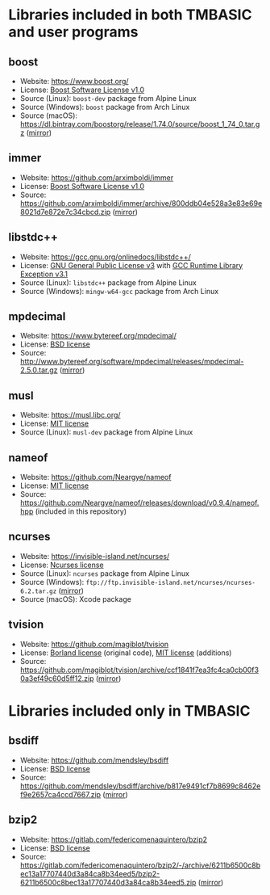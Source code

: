 # Libraries included in both TMBASIC and user programs

## boost
- Website: https://www.boost.org/
- License: [Boost Software License v1.0](https://github.com/electroly/tmbasic/blob/master/ext/boost/LICENSE_1_0.txt)
- Source (Linux): `boost-dev` package from Alpine Linux
- Source (Windows): `boost` package from Arch Linux
- Source (macOS): https://dl.bintray.com/boostorg/release/1.74.0/source/boost_1_74_0.tar.gz ([mirror](https://tmbasic.s3.amazonaws.com/boost/boost_1_74_0.tar.gz))

## immer
- Website: https://github.com/arximboldi/immer
- License: [Boost Software License v1.0](https://github.com/electroly/tmbasic/blob/master/ext/immer/LICENSE)
- Source: https://github.com/arximboldi/immer/archive/800ddb04e528a3e83e69e8021d7e872e7c34cbcd.zip ([mirror](https://tmbasic.s3.amazonaws.com/immer/immer-800ddb04e528a3e83e69e8021d7e872e7c34cbcd.zip))

## libstdc++
- Website: https://gcc.gnu.org/onlinedocs/libstdc++/
- License: [GNU General Public License v3](https://github.com/electroly/tmbasic/blob/master/ext/gcc/GPL-3) with [GCC Runtime Library Exception v3.1](https://github.com/electroly/tmbasic/blob/master/ext/gcc/copyright)
- Source (Linux): `libstdc++` package from Alpine Linux
- Source (Windows): `mingw-w64-gcc` package from Arch Linux

## mpdecimal
- Website: https://www.bytereef.org/mpdecimal/
- License: [BSD license](https://github.com/electroly/tmbasic/blob/master/ext/mpdecimal/LICENSE.txt)
- Source: http://www.bytereef.org/software/mpdecimal/releases/mpdecimal-2.5.0.tar.gz ([mirror](https://tmbasic.s3.amazonaws.com/mpdecimal/mpdecimal-2.5.0.tar.gz))

## musl
- Website: https://musl.libc.org/
- License: [MIT license](https://github.com/electroly/tmbasic/blob/master/ext/musl/COPYRIGHT)
- Source (Linux): `musl-dev` package from Alpine Linux

## nameof
- Website: https://github.com/Neargye/nameof
- License: [MIT license](https://github.com/electroly/tmbasic/blob/master/ext/nameof/LICENSE.txt)
- Source: https://github.com/Neargye/nameof/releases/download/v0.9.4/nameof.hpp (included in this repository)

## ncurses
- Website: https://invisible-island.net/ncurses/
- License: [Ncurses license](https://github.com/electroly/tmbasic/blob/master/ext/ncurses/COPYING)
- Source (Linux): `ncurses` package from Alpine Linux
- Source (Windows): `ftp://ftp.invisible-island.net/ncurses/ncurses-6.2.tar.gz` ([mirror](https://tmbasic.s3.amazonaws.com/ncurses/ncurses-6.2.tar.gz))
- Source (macOS): Xcode package

## tvision
- Website: https://github.com/magiblot/tvision
- License: [Borland license](https://github.com/electroly/tmbasic/blob/master/ext/tvision/COPYRIGHT) (original code), [MIT license](https://github.com/electroly/tmbasic/blob/master/ext/tvision/COPYRIGHT) (additions)
- Source: https://github.com/magiblot/tvision/archive/ccf1841f7ea3fc4ca0cb00f30a3ef49c60d5ff12.zip ([mirror](https://tmbasic.s3.amazonaws.com/tvision/tvision-ccf1841f7ea3fc4ca0cb00f30a3ef49c60d5ff12.zip))

# Libraries included only in TMBASIC

## bsdiff
- Website: https://github.com/mendsley/bsdiff
- License: [BSD license](https://github.com/electroly/tmbasic/blob/master/ext/bsdiff/LICENSE)
- Source: https://github.com/mendsley/bsdiff/archive/b817e9491cf7b8699c8462ef9e2657ca4ccd7667.zip ([mirror](https://tmbasic.s3.amazonaws.com/bsdiff/bsdiff-b817e9491cf7b8699c8462ef9e2657ca4ccd7667.zip))

## bzip2
- Website: https://gitlab.com/federicomenaquintero/bzip2
- License: [BSD license](https://github.com/electroly/tmbasic/blob/master/ext/bzip2/COPYING)
- Source: https://gitlab.com/federicomenaquintero/bzip2/-/archive/6211b6500c8bec13a17707440d3a84ca8b34eed5/bzip2-6211b6500c8bec13a17707440d3a84ca8b34eed5.zip ([mirror](https://tmbasic.s3.amazonaws.com/bzip2/bzip2-6211b6500c8bec13a17707440d3a84ca8b34eed5.zip))
